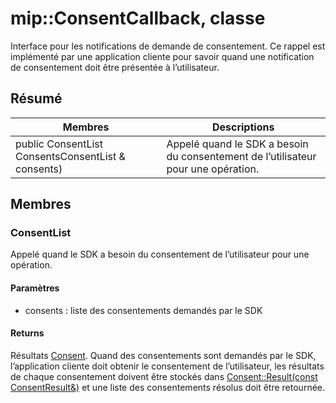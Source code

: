 # <a name="class-mipconsentcallback"></a>mip::ConsentCallback, classe 
Interface pour les notifications de demande de consentement.
Ce rappel est implémenté par une application cliente pour savoir quand une notification de consentement doit être présentée à l’utilisateur.
## <a name="summary"></a>Résumé
 Membres                        | Descriptions                                
--------------------------------|---------------------------------------------
public ConsentList ConsentsConsentList & consents) | Appelé quand le SDK a besoin du consentement de l’utilisateur pour une opération.
## <a name="members"></a>Membres
### <a name="consentlist"></a>ConsentList
Appelé quand le SDK a besoin du consentement de l’utilisateur pour une opération.
#### <a name="parameters"></a>Paramètres
* consents : liste des consentements demandés par le SDK
#### <a name="returns"></a>Returns
Résultats [Consent](#classmip_1_1_consent). Quand des consentements sont demandés par le SDK, l’application cliente doit obtenir le consentement de l’utilisateur, les résultats de chaque consentement doivent être stockés dans [Consent::Result(const ConsentResult&)](#classmip_1_1_consent_1ad6c17d9af548a40b2fe854fe0d9bca64) et une liste des consentements résolus doit être retournée.